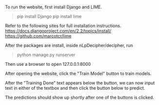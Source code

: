 To run the website, first install Django and LIME.

> pip install Django
> pip install lime

Refer to the following sites for full installation instructions.
https://docs.djangoproject.com/en/2.2/topics/install/
https://github.com/marcotcr/lime

After the packages are install, inside nLpDecipher/decipher, run

>python manage.py runserver

Then use a browser to open
127.0.0.1:8000

After opening the website, click the "Train Model" button to train models.

After the "Training Done" text appears below the button, we can now input
text in either of the textbox and then click the button below to predict.

The predictions should show up shortly after one of the buttons is clicked.
